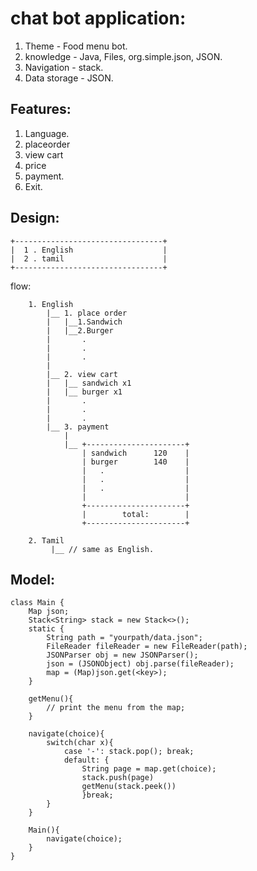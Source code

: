 # chat bot application:

1. Theme - Food menu bot.
2. knowledge - Java, Files, org.simple.json, JSON.
3. Navigation - stack.
4. Data storage - JSON.

## Features:
1. Language.
2. placeorder
3. view cart
4. price
5. payment.
0. Exit.

## Design:
```
+---------------------------------+
|  1 . English                    |
|  2 . tamil                      |
+---------------------------------+
```
flow:
```
	1. English
		|__ 1. place order
		|	|__1.Sandwich
		|	|__2.Burger
		|		.
		|		.
		|		.
		|
		|__ 2. view cart
		|	|__ sandwich x1
		|	|__ burger x1
		|		.
		|		.
		|		.
		|__ 3. payment
			|
			|__ +----------------------+
			    | sandwich 	    120    |
			    | burger        140    |
			    |	.                  |
			    |	.                  |
			    |	.                  |
			    |                      |
			    +----------------------+
			    |        total:        |
			    +----------------------+		

	2. Tamil
	     |__ // same as English.
```
## Model:
```
class Main {
	Map json;
	Stack<String> stack = new Stack<>();
	static {
		String path = "yourpath/data.json";
		FileReader fileReader = new FileReader(path);
		JSONParser obj = new JSONParser();
		json = (JSONObject) obj.parse(fileReader);
		map = (Map)json.get(<key>);
	}

	getMenu(){
		// print the menu from the map;
	}

	navigate(choice){
		switch(char x){
			case '-': stack.pop(); break;
			default: {
				String page = map.get(choice);
				stack.push(page)
				getMenu(stack.peek())
				}break;
		}
	}
	
	Main(){
		navigate(choice);
	}
}
```
